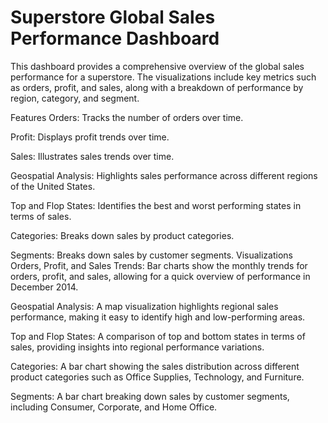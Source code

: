 # Superstore Global Sales Performance Dashboard
This dashboard provides a comprehensive overview of the global sales performance for a superstore. The visualizations include key metrics such as orders, profit, and sales, along with a breakdown of performance by region, category, and segment.


Features
Orders: Tracks the number of orders over time.

Profit: Displays profit trends over time.

Sales: Illustrates sales trends over time.

Geospatial Analysis: Highlights sales performance across different regions of the United States.

Top and Flop States: Identifies the best and worst performing states in terms of sales.

Categories: Breaks down sales by product categories.

Segments: Breaks down sales by customer segments.
Visualizations
Orders, Profit, and Sales Trends: Bar charts show the monthly trends for orders, profit, and sales, allowing for a quick overview of performance in December 2014.

Geospatial Analysis: A map visualization highlights regional sales performance, making it easy to identify high and low-performing areas.

Top and Flop States: A comparison of top and bottom states in terms of sales, providing insights into regional performance variations.

Categories: A bar chart showing the sales distribution across different product categories such as Office Supplies, Technology, and Furniture.

Segments: A bar chart breaking down sales by customer segments, including Consumer, Corporate, and Home Office.
